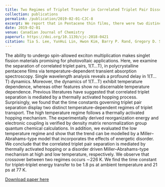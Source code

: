 ```yaml
---
title: Two Regimes of Triplet Transfer in Correlated Triplet Pair Dissociation in Singlet Fission
collection: publications
permalink: /publication/2019-02-01-CJC-8
excerpt: We report that in Pentacene thin films, there were two distinct regimes of triplet transport in the dissociation of correlated triplet pairs where the energetic disorder became prominent at lower temperatures.  
date: 2019-02-01
venue: Canadian Journal of Chemistry
paperurl: https://doi.org/10.1139/cjc-2018-0421
citation: Tia S. Lee, YunHui Lin, Hwon Kim, Barry P. Rand, Gregory D. Scholes. Two Regimes of Triplet Transfer in Correlated Triplet Pair Dissociation in Singlet Fission. Can. J. Chem. 2019, 97, 465.
---
```

The ability to undergo spin-allowed exciton multiplication makes singlet fission materials promising for photovoltaic applications. Here, we examine the separation of correlated triplet pairs, 1(T…T), in polycrystalline pentacene films via temperature-dependent transient absorption spectroscopy. Single wavelength analysis reveals a profound delay in 1(T…T) dynamics. Moreover, the dynamics of 1(T…T) exhibit temperature dependence, whereas other features show no discernable temperature dependence. Previous literatures have suggested that correlated triplet separation is mediated by a thermally activated hopping process. Surprisingly, we found that the time constants governing triplet pair separation display two distinct temperature-dependent regimes of triplet transport. The high temperature regime follows a thermally activated hopping mechanism. The experimentally derived reorganization energy and electronic coupling is verified by density matrix renormalization group quantum chemical calculations. In addition, we evaluated the low temperature regime and show that the trend can be modelled by a Miller–Abrahams-type model that incorporates the effects of energetic disorder. We conclude that the correlated triplet pair separation is mediated by thermally activated hopping or a disorder driven Miller–Abrahams-type mechanism at high and low temperature, respectively. We observe that crossover between two regimes occurs ∼226 K. We find the time constant for triplet–triplet energy transfer to be 1.8 ps at ambient temperature and 21 ps at 77 K.

[Download paper here](http://t-s-lee.github.io/files/paper1.pdf)

